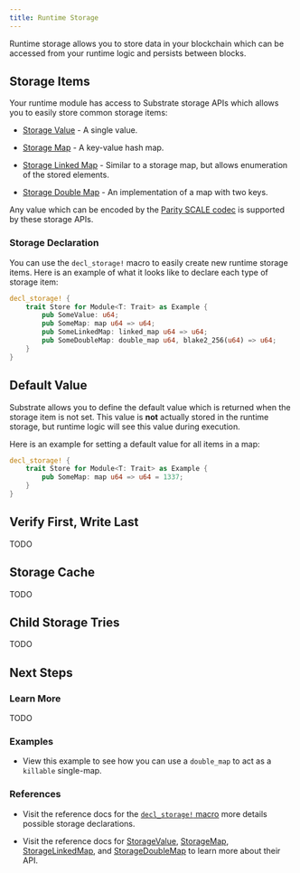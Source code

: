 ```yaml
---
title: Runtime Storage
---
```


Runtime storage allows you to store data in your blockchain which can be accessed from your runtime logic and persists between blocks.

## Storage Items

Your runtime module has access to Substrate storage APIs which allows you to easily store common storage items:

* [Storage Value](https://crates.parity.io/frame_support/storage/trait.StorageValue.html) - A single value.

* [Storage Map](https://crates.parity.io/frame_support/storage/trait.StorageMap.html) - A key-value hash map.

* [Storage Linked Map](https://crates.parity.io/frame_support/storage/trait.StorageLinkedMap.html) - Similar to a storage map, but allows enumeration of the stored elements.

* [Storage Double Map](https://crates.parity.io/frame_support/storage/trait.StorageDoubleMap.html) - An implementation of a map with two keys.

Any value which can be encoded by the [Parity SCALE codec](conceptual/core/codec.md) is supported by these storage APIs.

### Storage Declaration

You can use the `decl_storage!` macro to easily create new runtime storage items. Here is an example of what it looks like to declare each type of storage item:

```rust
decl_storage! {
	trait Store for Module<T: Trait> as Example {
		pub SomeValue: u64;
		pub SomeMap: map u64 => u64;
		pub SomeLinkedMap: linked_map u64 => u64;
		pub SomeDoubleMap: double_map u64, blake2_256(u64) => u64;
	}
}
```

## Default Value

Substrate allows you to define the default value which is returned when the storage item is not set. This value is **not** actually stored in the runtime storage, but runtime logic will see this value during execution.

Here is an example for setting a default value for all items in a map:

```rust
decl_storage! {
	trait Store for Module<T: Trait> as Example {
		pub SomeMap: map u64 => u64 = 1337;
	}
}
```

## Verify First, Write Last

TODO

## Storage Cache

TODO

## Child Storage Tries

TODO

## Next Steps

### Learn More

TODO

### Examples

* View this example to see how you can use a `double_map` to act as a `killable` single-map.

### References

* Visit the reference docs for the [`decl_storage!` macro](https://crates.parity.io/frame_support/macro.decl_storage.html) more details possible storage declarations.

* Visit the reference docs for [StorageValue](https://crates.parity.io/frame_support/storage/trait.StorageValue.html), [StorageMap](https://crates.parity.io/frame_support/storage/trait.StorageMap.html), [StorageLinkedMap](https://crates.parity.io/frame_support/storage/trait.StorageLinkedMap.html), and [StorageDoubleMap](https://crates.parity.io/frame_support/storage/trait.StorageDoubleMap.html) to learn more about their API.
